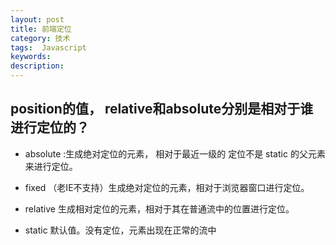 ```yaml
---
layout: post
title: 前端定位
category: 技术
tags:  Javascript
keywords: 
description: 
---
```



## position的值， relative和absolute分别是相对于谁进行定位的？
 
- absolute :生成绝对定位的元素， 相对于最近一级的 定位不是 static 的父元素来进行定位。

- fixed （老IE不支持）生成绝对定位的元素，相对于浏览器窗口进行定位。

- relative 生成相对定位的元素，相对于其在普通流中的位置进行定位。

- static 默认值。没有定位，元素出现在正常的流中
